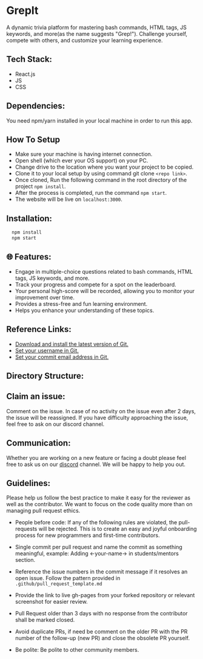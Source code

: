 # GrepIt

A dynamic trivia platform for mastering bash commands, HTML tags, JS keywords, and more(as the name suggests "Grep!"). Challenge yourself, compete with others, and customize your learning experience.

## Tech Stack:

-   React.js
-   JS
-   CSS

## Dependencies:

You need npm/yarn installed in your local machine in order to run this app.

## How To Setup

-   Make sure your machine is having internet connection.
-   Open shell (which ever your OS support) on your PC.
-   Change drive to the location where you want your project to be copied.
-   Clone it to your local setup by using command git clone `<repo link>`.
-    Once cloned, Run the following command in the root directory of the project ```npm install```.
-   After the process is completed, run the command ```npm start```.
-   The website will be live on ```localhost:3000```.


## Installation:

```bash
  npm install
  npm start
```

## 🌐 Features:

-   Engage in multiple-choice questions related to bash commands, HTML tags, JS keywords, and more.
-   Track your progress and compete for a spot on the leaderboard. 
-   Your personal high-score will be recorded, allowing you to monitor your improvement over time.
-   Provides a stress-free and fun learning environment.
-   Helps you enhance your understanding of these topics.

## Reference Links:

-   [Download and install the latest version of Git.](https://git-scm.com/downloads)
-   [Set your username in Git.](https://help.github.com/articles/setting-your-username-in-git)
-   [Set your commit email address in Git.](https://help.github.com/articles/setting-your-commit-email-address-in-git)

## Directory Structure:


## Claim an issue:

Comment on the issue. In case of no activity on the issue even after 2 days, the issue will be reassigned. If you have difficulty approaching the issue, feel free to ask on our discord channel.

## Communication:

Whether you are working on a new feature or facing a doubt please feel free to ask us on our [discord](https://discord.gg/D9999YTkS8) channel. We will be happy to help you out.

## Guidelines:

Please help us follow the best practice to make it easy for the reviewer as well as the contributor. We want to focus on the code quality more than on managing pull request ethics.

-   People before code: If any of the following rules are violated, the pull-requests will be rejected. This is to create an easy and joyful onboarding process for new programmers and first-time contributors.

-   Single commit per pull request and name the commit as something meaningful, example: Adding <-your-name-> in students/mentors section.

-   Reference the issue numbers in the commit message if it resolves an open issue. Follow the pattern provided in `.github/pull_request_template.md`

-   Provide the link to live gh-pages from your forked repository or relevant screenshot for easier review.

-   Pull Request older than 3 days with no response from the contributor shall be marked closed.

-   Avoid duplicate PRs, if need be comment on the older PR with the PR number of the follow-up (new PR) and close the obsolete PR yourself.

-   Be polite: Be polite to other community members.

